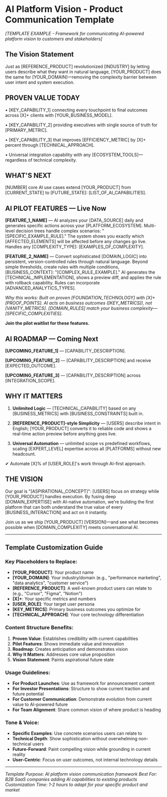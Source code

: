 # AI Platform Vision - Product Communication Template
*[TEMPLATE EXAMPLE - Framework for communicating AI-powered platform vision to customers and stakeholders]*

## The Vision Statement
Just as [REFERENCE_PRODUCT] revolutionized [INDUSTRY] by letting users describe what they want in natural language, [YOUR_PRODUCT] does the same for [YOUR_DOMAIN]—removing the complexity barrier between user intent and system execution.

## PROVEN VALUE TODAY

• [KEY_CAPABILITY_1] connecting every touchpoint to final outcomes across [X]+ clients with [YOUR_BUSINESS_MODEL].

• [KEY_CAPABILITY_2] providing executives with single source of truth for [PRIMARY_METRIC].

• [KEY_CAPABILITY_3] that improves [EFFICIENCY_METRIC] by [X]+ percent through [TECHNICAL_APPROACH].

• Universal integration capability with any [ECOSYSTEM_TOOLS]—regardless of technical complexity.

## WHAT'S NEXT

[NUMBER] core AI use cases extend [YOUR_PRODUCT] from [CURRENT_STATE] to [FUTURE_STATE]: [LIST_OF_AI_CAPABILITIES].

## AI PILOT FEATURES — Live Now

**[FEATURE_1_NAME]** — AI analyzes your [DATA_SOURCE] daily and generates specific actions across your [PLATFORM_ECOSYSTEM]. Multi-level decision trees handle complex scenarios: "[SPECIFIC_EXAMPLE_RULE]." The system shows you exactly which [AFFECTED_ELEMENTS] will be affected before any changes go live. Handles any [COMPLEXITY_TYPE]: [EXAMPLES_OF_COMPLEXITY].

**[FEATURE_2_NAME]** — Convert sophisticated [DOMAIN_LOGIC] into persistent, version-controlled rules through natural language. Beyond simple thresholds, create rules with multiple conditions, [BUSINESS_CONTEXT]: "[COMPLEX_RULE_EXAMPLE]." AI generates the [TECHNICAL_IMPLEMENTATION], shows a preview diff, and applies the rule with rollback capability. Rules can incorporate [ADVANCED_ANALYTICS_TYPES].

*Why this works: Built on proven [FOUNDATION_TECHNOLOGY] with [X]+ [PROOF_POINTS]. AI acts on business outcomes ([KEY_METRICS]), not [VANITY_METRICS]. [DOMAIN_RULES] match your business complexity—[SPECIFIC_COMPLEXITIES].*

**Join the pilot waitlist for these features.**

## AI ROADMAP — Coming Next

**[UPCOMING_FEATURE_1]** — [CAPABILITY_DESCRIPTION].

**[UPCOMING_FEATURE_2]** — [CAPABILITY_DESCRIPTION] and receive [EXPECTED_OUTCOME].

**[UPCOMING_FEATURE_3]** — [CAPABILITY_DESCRIPTION] across [INTEGRATION_SCOPE].

## WHY IT MATTERS

1. **Unlimited Logic** — [TECHNICAL_CAPABILITY] based on any [BUSINESS_METRICS] with [BUSINESS_CONSTRAINTS] built in.

2. **[REFERENCE_PRODUCT]-style Simplicity** — [USERS] describe intent in English; [YOUR_PRODUCT] converts it to reliable code and shows a real-time action preview before anything goes live.

3. **Universal Automation** — unlimited scope vs predefined workflows, scaling [EXPERT_LEVEL] expertise across all [PLATFORMS] without new headcount.

✔ Automate [X]% of [USER_ROLE]'s work through AI-first approach.

## THE VISION

Our goal is "[ASPIRATIONAL_CONCEPT]": [USERS] focus on strategy while [YOUR_PRODUCT] handles execution. By fusing deep [DOMAIN_EXPERTISE] with AI-native automation, we're building the first platform that can both understand the true value of every [BUSINESS_INTERACTION] and act on it instantly.

Join us as we ship [YOUR_PRODUCT] [VERSION]—and see what becomes possible when [DOMAIN_COMPLEXITY] meets conversational AI.

---

## Template Customization Guide

### Key Placeholders to Replace:
- **[YOUR_PRODUCT]**: Your product name
- **[YOUR_DOMAIN]**: Your industry/domain (e.g., "performance marketing", "data analytics", "customer service")
- **[REFERENCE_PRODUCT]**: A well-known product users can relate to (e.g., "Cursor", "Figma", "Notion")
- **[X]+**: Your specific metrics and numbers
- **[USER_ROLE]**: Your target user persona
- **[KEY_METRICS]**: Primary business outcomes you optimize for
- **[TECHNICAL_APPROACH]**: Your core technology differentiation

### Content Structure Benefits:
1. **Proven Value**: Establishes credibility with current capabilities
2. **Pilot Features**: Shows immediate value and innovation
3. **Roadmap**: Creates anticipation and demonstrates vision
4. **Why It Matters**: Addresses core value proposition
5. **Vision Statement**: Paints aspirational future state

### Usage Guidelines:
- **For Product Launches**: Use as framework for announcement content
- **For Investor Presentations**: Structure to show current traction and future potential  
- **For Customer Communication**: Demonstrate evolution from current value to AI-powered future
- **For Team Alignment**: Share common vision of where product is heading

### Tone & Voice:
- **Specific Examples**: Use concrete scenarios users can relate to
- **Technical Depth**: Show sophistication without overwhelming non-technical users
- **Future-Forward**: Paint compelling vision while grounding in current reality
- **User-Centric**: Focus on user outcomes, not internal technology details

---

*Template Purpose: AI platform vision communication framework*
*Best For: B2B SaaS companies adding AI capabilities to existing products*
*Customization Time: 1-2 hours to adapt for your specific product and market* 